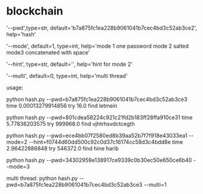 # blockchain
'--pwd',type=str, default='b7a875fc1ea228b9061041b7cec4bd3c52ab3ce2', help='hash'

'--mode', default=1, type=int, help='mode 1 one password mode 2 salted mode3 concatenated with space'

'--hint', type=str, default='', help='hint for mode 2'

'--multi', default=0, type=int, help='multi thread'



usage:

python hash.py --pwd=b7a875fc1ea228b9061041b7cec4bd3c52ab3ce3
time 0.00013279914856 try 16.0 find letmein


python hash.py --pwd=801cdea58224c921c21fd2b183ff28ffa910ce31
time 5.77836203575 try 999968.0 find vjhtrhsvdctcegth


python hash.py --pwd=ece4bb07f2580ed8b39aa52b7f7f918e43033ea1 --mode=2 --hint=f0744d60dd500c92c0d37c16174cc58d3c4bdd8e
time 2.96422886848 try 546372.0 find hine harib


python hash.py --pwd=34302959e138917ce9339c0b30ec50e650ce6b40 --mode=3




multi thread:
python hash.py --pwd=b7a875fc1ea228b9061041b7cec4bd3c52ab3ce3 --multi=1

